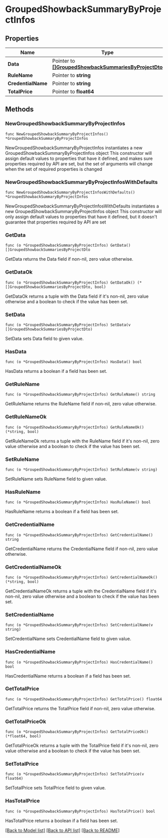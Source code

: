 # GroupedShowbackSummaryByProjectInfos

## Properties

Name | Type | Description | Notes
------------ | ------------- | ------------- | -------------
**Data** | Pointer to [**[]GroupedShowbackSummariesByProjectDto**](GroupedShowbackSummariesByProjectDto.md) |  | [optional] 
**RuleName** | Pointer to **string** |  | [optional] 
**CredentialName** | Pointer to **string** |  | [optional] 
**TotalPrice** | Pointer to **float64** |  | [optional] 

## Methods

### NewGroupedShowbackSummaryByProjectInfos

`func NewGroupedShowbackSummaryByProjectInfos() *GroupedShowbackSummaryByProjectInfos`

NewGroupedShowbackSummaryByProjectInfos instantiates a new GroupedShowbackSummaryByProjectInfos object
This constructor will assign default values to properties that have it defined,
and makes sure properties required by API are set, but the set of arguments
will change when the set of required properties is changed

### NewGroupedShowbackSummaryByProjectInfosWithDefaults

`func NewGroupedShowbackSummaryByProjectInfosWithDefaults() *GroupedShowbackSummaryByProjectInfos`

NewGroupedShowbackSummaryByProjectInfosWithDefaults instantiates a new GroupedShowbackSummaryByProjectInfos object
This constructor will only assign default values to properties that have it defined,
but it doesn't guarantee that properties required by API are set

### GetData

`func (o *GroupedShowbackSummaryByProjectInfos) GetData() []GroupedShowbackSummariesByProjectDto`

GetData returns the Data field if non-nil, zero value otherwise.

### GetDataOk

`func (o *GroupedShowbackSummaryByProjectInfos) GetDataOk() (*[]GroupedShowbackSummariesByProjectDto, bool)`

GetDataOk returns a tuple with the Data field if it's non-nil, zero value otherwise
and a boolean to check if the value has been set.

### SetData

`func (o *GroupedShowbackSummaryByProjectInfos) SetData(v []GroupedShowbackSummariesByProjectDto)`

SetData sets Data field to given value.

### HasData

`func (o *GroupedShowbackSummaryByProjectInfos) HasData() bool`

HasData returns a boolean if a field has been set.

### GetRuleName

`func (o *GroupedShowbackSummaryByProjectInfos) GetRuleName() string`

GetRuleName returns the RuleName field if non-nil, zero value otherwise.

### GetRuleNameOk

`func (o *GroupedShowbackSummaryByProjectInfos) GetRuleNameOk() (*string, bool)`

GetRuleNameOk returns a tuple with the RuleName field if it's non-nil, zero value otherwise
and a boolean to check if the value has been set.

### SetRuleName

`func (o *GroupedShowbackSummaryByProjectInfos) SetRuleName(v string)`

SetRuleName sets RuleName field to given value.

### HasRuleName

`func (o *GroupedShowbackSummaryByProjectInfos) HasRuleName() bool`

HasRuleName returns a boolean if a field has been set.

### GetCredentialName

`func (o *GroupedShowbackSummaryByProjectInfos) GetCredentialName() string`

GetCredentialName returns the CredentialName field if non-nil, zero value otherwise.

### GetCredentialNameOk

`func (o *GroupedShowbackSummaryByProjectInfos) GetCredentialNameOk() (*string, bool)`

GetCredentialNameOk returns a tuple with the CredentialName field if it's non-nil, zero value otherwise
and a boolean to check if the value has been set.

### SetCredentialName

`func (o *GroupedShowbackSummaryByProjectInfos) SetCredentialName(v string)`

SetCredentialName sets CredentialName field to given value.

### HasCredentialName

`func (o *GroupedShowbackSummaryByProjectInfos) HasCredentialName() bool`

HasCredentialName returns a boolean if a field has been set.

### GetTotalPrice

`func (o *GroupedShowbackSummaryByProjectInfos) GetTotalPrice() float64`

GetTotalPrice returns the TotalPrice field if non-nil, zero value otherwise.

### GetTotalPriceOk

`func (o *GroupedShowbackSummaryByProjectInfos) GetTotalPriceOk() (*float64, bool)`

GetTotalPriceOk returns a tuple with the TotalPrice field if it's non-nil, zero value otherwise
and a boolean to check if the value has been set.

### SetTotalPrice

`func (o *GroupedShowbackSummaryByProjectInfos) SetTotalPrice(v float64)`

SetTotalPrice sets TotalPrice field to given value.

### HasTotalPrice

`func (o *GroupedShowbackSummaryByProjectInfos) HasTotalPrice() bool`

HasTotalPrice returns a boolean if a field has been set.


[[Back to Model list]](../README.md#documentation-for-models) [[Back to API list]](../README.md#documentation-for-api-endpoints) [[Back to README]](../README.md)


